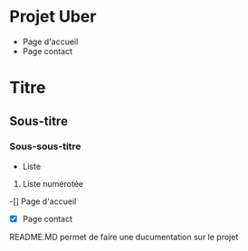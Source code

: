# Projet Uber

- Page d'accueil
- Page contact


# Titre
## Sous-titre
### Sous-sous-titre
- Liste
1. Liste numérotée

-[] Page d'accueil
-[X] Page contact


README.MD permet de faire une ducumentation sur le projet
